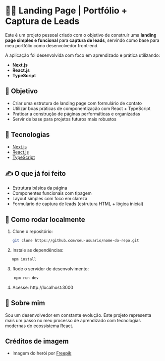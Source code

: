 # 🧑‍💻 Landing Page | Portfólio + Captura de Leads

Este é um projeto pessoal criado com o objetivo de construir uma **landing page simples e funcional** para **captura de leads**, servindo como base para meu portfólio como desenvolvedor front-end.

A aplicação foi desenvolvida com foco em aprendizado e prática utilizando:

- **Next.js**
- **React.js**
- **TypeScript**

## 📌 Objetivo

- Criar uma estrutura de landing page com formulário de contato
- Utilizar boas práticas de componentização com React + TypeScript
- Praticar a construção de páginas performáticas e organizadas
- Servir de base para projetos futuros mais robustos

## 🚀 Tecnologias

- [Next.js](https://nextjs.org/)
- [React.js](https://reactjs.org/)
- [TypeScript](https://www.typescriptlang.org/)

## ✍️ O que já foi feito

- Estrutura básica da página
- Componentes funcionais com tipagem
- Layout simples com foco em clareza
- Formulário de captura de leads (estrutura HTML + lógica inicial)

## 📂 Como rodar localmente

1. Clone o repositório:
   ```bash
   git clone https://github.com/seu-usuario/nome-do-repo.git
   ```

2. Instale as dependências:
 ```bash
    npm install
 ```

3. Rode o servidor de desenvolvimento:
```bash
    npm run dev
 ```

4. Acesse: http://localhost:3000

## 📢 Sobre mim
Sou um desenvolvedor em constante evolução. Este projeto representa mais um passo no meu processo de aprendizado com tecnologias modernas do ecossistema React.

## Créditos de imagem

- Imagem do herói por [Freepik](https://br.freepik.com/fotos-gratis/entregador-recebendo-o-pacote-para-entrega_25182529.htm)
